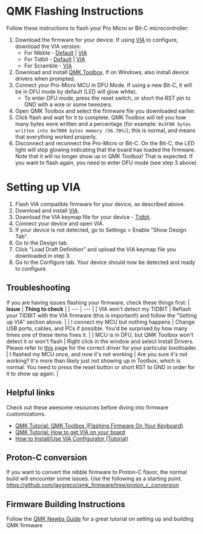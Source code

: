 # QMK Flashing Instructions

Follow these instructions to flash your Pro Micro or Bit-C microcontroller:

1. Download the firmware for your device. If using [VIA](https://caniusevia.com) to configure, download the VIA version:
   - For Nibble - [Default](https://github.com/nullbitsco/firmware/releases/download/latest/nullbitsco_nibble_default.hex) | [VIA](https://github.com/nullbitsco/firmware/releases/download/latest/nullbitsco_nibble_via.hex)
   - For Tidbit - [Default](https://github.com/nullbitsco/firmware/releases/download/latest/nullbitsco_tidbit_default.hex) | [VIA](https://github.com/nullbitsco/firmware/releases/download/latest/nullbitsco_tidbit_via.hex)
   - For Scramble - [VIA](https://github.com/nullbitsco/firmware/releases/download/latest/nullbitsco_scramble_via.hex)
1. Download and install [QMK Toolbox](https://github.com/qmk/qmk_toolbox/releases). If on Windows, also install device drivers when prompted.
1. Connect your Pro-Micro MCU in DFU Mode. If using a new Bit-C, it will be in DFU mode by default (LED will glow white).
   - To enter DFU mode, press the reset switch, or short the RST pin to GND with a wire or some tweezers.
1. Open QMK Toolbox and select the firmware file you downloaded earlier.
1. Click flash and wait for it to complete. QMK Toolbox will tell you how many bytes were written and a percentage (for example: `0x3F80 bytes written into 0x7000 bytes memory (56.70%)`); this is normal, and means that everything worked properly.
1. Disconnect and reconnect the Pro-Micro or Bit-C. On the Bit-C, the LED light will stop glowing indicating that the board has loaded the firmware. Note that it will no longer show up in QMK Toolbox! That is expected. If you want to flash again, you need to enter DFU mode (see step 3 above)

# Setting up VIA

1. Flash VIA compatible firmware for your device, as described above.
1. Download and install [VIA](https://caniusevia.com).
1. Download the VIA keymap file for your device - [Tidbit](https://github.com/nullbitsco/tidbit/blob/master/keymaps/via/tidbit.json).
1. Connect your device and open VIA.
1. If your device is not detected, go to Settings > Enable "Show Design Tab".
1. Go to the Design tab.
1. Click "Load Draft Definition" and upload the VIA keymap file you downloaded in step 3.
1. Go to the Configure tab. Your device should now be detected and ready to configure.

## <a name="troubleshooting"></a> Troubleshooting

If you are having issues flashing your firmware, check these things first:
| **Issue** | **Thing to check** |
| --- | --- |
| VIA won't detect my TIDBIT | Reflash your TIDBIT with the VIA firmware (this is important!) and follow the "Setting up VIA" section above. |
| I connect my MCU but nothing happens | Change USB ports, cables, and PCs if possible. You'd be surprised by how many times one of these items fixes it. |
| MCU is in DFU, but QMK Toolbox won't detect it or won't flash | Right click in the window and select Install Drivers. Please refer to [this](https://docs.qmk.fm/#/driver_installation_zadig?id=list-of-known-bootloaders) page for the correct driver for your particular bootloader. |
I flashed my MCU once, and now it's not working | Are you sure it's not working? It's more than likely just not showing up in Toolbox, which is normal. You need to press the reset button or short RST to GND in order for it to show up again. |

## <a name="helpful_links"></a> Helpful links

Check out these awesome resources before diving into firmware customizations.

- [QMK Tutorial: QMK Toolbox (Flashing Firmware On Your Keyboard)](https://youtu.be/fuBJbdCFF0Q)
- [QMK Tutorial: How to get VIA on your board](https://youtu.be/lyvf7Yp1z5g)
- [How to Install/Use VIA Configurator (Tutorial)](https://youtu.be/78zVepszCmE)

## <a name="proton_c"></a> Proton-C conversion

If you want to convert the nibble firmware to Proton-C flavor, the normal build will encounter some issues. Use the following as a starting point.
https://github.com/jaygreco/qmk_firmware/tree/proton_c_conversion

## Firmware Building Instructions

Follow the [QMK Newbs Guide](https://beta.docs.qmk.fm/tutorial/newbs) for a great tutorial on setting up and building QMK firmware
